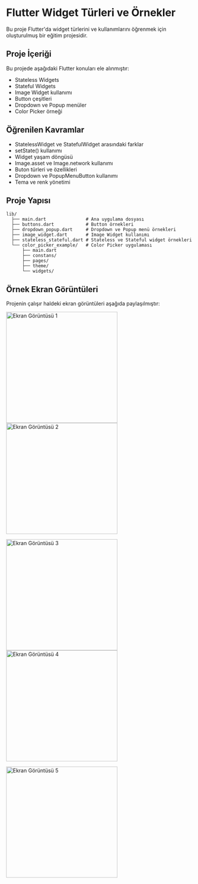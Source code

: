 # Flutter Widget Türleri ve Örnekler

Bu proje Flutter'da widget türlerini ve kullanımlarını öğrenmek için oluşturulmuş bir eğitim projesidir.

## Proje İçeriği

Bu projede aşağıdaki Flutter konuları ele alınmıştır:

- Stateless Widgets
- Stateful Widgets
- Image Widget kullanımı
- Button çeşitleri
- Dropdown ve Popup menüler
- Color Picker örneği

## Öğrenilen Kavramlar

- StatelessWidget ve StatefulWidget arasındaki farklar
- setState() kullanımı
- Widget yaşam döngüsü
- Image.asset ve Image.network kullanımı
- Buton türleri ve özellikleri
- Dropdown ve PopupMenuButton kullanımı
- Tema ve renk yönetimi

## Proje Yapısı

```
lib/
  ├── main.dart               # Ana uygulama dosyası
  ├── buttons.dart            # Button örnekleri
  ├── dropdown_popup.dart     # Dropdown ve Popup menü örnekleri
  ├── image_widget.dart       # Image Widget kullanımı
  ├── stateless_stateful.dart # Stateless ve Stateful widget örnekleri
  └── color_picker_example/   # Color Picker uygulaması
      ├── main.dart
      ├── constans/
      ├── pages/
      ├── theme/
      └── widgets/
```

## Örnek Ekran Görüntüleri

Projenin çalışır haldeki ekran görüntüleri aşağıda paylaşılmıştır:

<img src="../ss/Screenshot_1761821775.png" width="300" alt="Ekran Görüntüsü 1">  <img src="../ss/Screenshot_1761821731.png" width="300" alt="Ekran Görüntüsü 2">

<img src="../ss/Screenshot_1761824319.png" width="300" alt="Ekran Görüntüsü 3">  <img src="../ss/Screenshot_1761829401.png" width="300" alt="Ekran Görüntüsü 4">

<img src="../ss/Screenshot_1761849429.png" width="300" alt="Ekran Görüntüsü 5">
